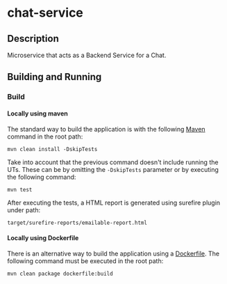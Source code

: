 # chat-service

## Description
Microservice that acts as a Backend Service for a Chat.

## Building and Running
### Build
#### Locally using maven
The standard way to build the application is with the following [Maven](https://maven.apache.org/) command in the root path:
```
mvn clean install -DskipTests
```

Take into account that the previous command doesn't include running the UTs. These can be by omitting the `-DskipTests`
parameter or by executing the following command:
```
mvn test
```

After executing the tests, a HTML report is generated using surefire plugin under path:
```
target/surefire-reports/emailable-report.html
```

#### Locally using Dockerfile
There is an alternative way to build the application using a [Dockerfile](https://docs.docker.com/engine/reference/builder/).
The following command must be executed in the root path:
```
mvn clean package dockerfile:build
```
